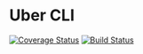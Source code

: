 # Uber CLI
[![Coverage Status](https://coveralls.io/repos/github/jaebradley/uber-cli/badge.svg?branch=master)](https://coveralls.io/github/jaebradley/uber-cli?branch=master)
[![Build Status](https://travis-ci.org/jaebradley/uber-cli.svg?branch=master)](https://travis-ci.org/jaebradley/uber-cli)
